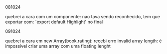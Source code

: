 081024

quebrei a cara com um componente: nao tava sendo reconhecido, tem que exportar com: `export default Highlight' no final

091024

quebrei a cara em new Array(book.rating): recebi erro invalid array length: é impossivel criar uma array com uma floating lenght